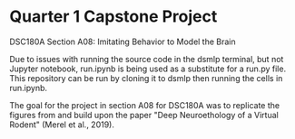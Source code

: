 # Quarter 1 Capstone Project 
DSC180A Section A08: Imitating Behavior to Model the Brain

Due to issues with running the source code in the dsmlp terminal, but not Jupyter notebook, run.ipynb is being used as a substitute for a run.py file. This repository can be run by cloning it to dsmlp then running the cells in run.ipynb. 

The goal for the project in section A08 for DSC180A was to replicate the figures from and build upon the paper "Deep Neuroethology of a Virtual Rodent" (Merel et al., 2019).
